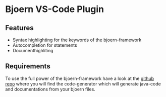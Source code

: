 # Bjoern VS-Code Plugin

## Features

- Syntax highlighting for the keywords of the bjoern-framework
- Autocompletion for statements
- Documenthighliting

## Requirements

To use the full power of the bjoern-framework have a look at the [github repo](https://github.com/Mehtrick/bjoern) where you will find the code-generator which will generate java-code and documentations from your bjoern files.
